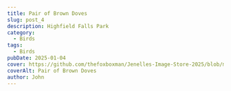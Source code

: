 ```yaml
---
title: Pair of Brown Doves
slug: post_4
description: Highfield Falls Park
category:
  - Birds
tags:
  - Birds
pubDate: 2025-01-04
cover: https://github.com/thefoxboxman/Jenelles-Image-Store-2025/blob/main/Post-1_DSC9319-Edit.jpg?raw=true
coverAlt: Pair of Brown Doves
author: John
---
```

